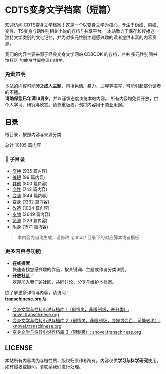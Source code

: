 # CDTS变身文学档案（短篇）

欢迎访问 CDTS变身文学档案！这是一个以变身文学为核心，专注于伪娘、男娘、变性、TS变身与跨性别相关小说的存档与共享平台。
本站致力于保存和传播这一独特文学类别的文化记忆，并为对多元性别主题感兴趣的读者提供丰富的内容资源。

我们的内容主要来源于经典变身文学网站 CDBOOK 的存档，并由 多元性别图书馆社区 的成员共同整理和维护。

### 免责声明

本站的内容可能涉及**成人主题**，包括色情、暴力、血腥等描写，可能引起部分读者的不适。  
**请确保您已年满18周岁**，并以谨慎态度浏览本站内容。
所有内容均免费开放，供个人学习、研究与欣赏。请尊重版权，勿将内容用于商业用途。

## 目录

根目录，按照内容与来源分类


总计 10105 篇内容


### 📁 子目录

- [交换](交换) (935 篇内容)
- [催眠](催眠) (99 篇内容)
- [其他](其他) (800 篇内容)
- [变性](变性) (742 篇内容)
- [变装](变装) (844 篇内容)
- [变身](变身) (1232 篇内容)
- [改造](改造) (1004 篇内容)
- [皮物](皮物) (2649 篇内容)
- [资源](资源) (229 篇内容)
- [附身](附身) (1571 篇内容)


> 本内容为自动生成，请修改 .github/ 目录下的对应脚本或者模板


### 更多内容与功能

- **在线搜索**：  
  快速查找您感兴趣的作品，按关键词、主题或作者分类浏览。
- **开放社区**：  
  欢迎加入我们的社区，共同讨论、分享与维护本档案。

欲了解更多详情与内容，请访问：  
[**transchinese.org**](https://transchinese.org/) 及

- [变身文学与性转小说存档库 1（剧情向，非限制级，未分类）: novel.transchinese.org](https://novel.transchinese.org)
- [变身文学与性转小说存档库 2（剧情向，非限制级，变嫁或变百，可能较老）: xnovel.transchinese.org](https://xnovel.transchinese.org)
- [变身文学与性转小说存档库 3（限制级）: snovel.transchinese.org](https://snovel.transchinese.org)

## LICENSE

本站所有内容均为存档性质，版权归原作者所有。内容仅供**学习与科学研究**使用。  
如有侵权或疑问，请联系我们进行处理。  
